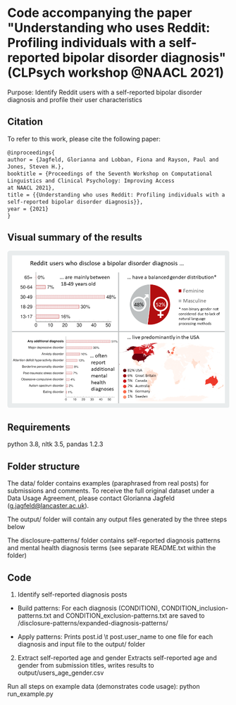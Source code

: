 # Code accompanying the paper "Understanding who uses Reddit: Profiling individuals with a self-reported bipolar disorder diagnosis" (CLPsych workshop @NAACL 2021)

Purpose: Identify Reddit users with a self-reported bipolar disorder diagnosis and profile their user characteristics

## Citation
To refer to this work, please cite the following paper:

```
@inproceedings{
author = {Jagfeld, Glorianna and Lobban, Fiona and Rayson, Paul and Jones, Steven H.},
booktitle = {Proceedings of the Seventh Workshop on Computational Linguistics and Clinical Psychology: Improving Access
at NAACL 2021},
title = {{Understanding who uses Reddit: Profiling individuals with a self-reported bipolar disorder diagnosis}},
year = {2021}
}
```

## Visual summary of the results
![alt text](https://github.com/glorisonne/reddit_bd_user_characteristics/blob/master/GraphicalAbstract.png?raw=true)

## Requirements
python 3.8, nltk 3.5, pandas 1.2.3

## Folder structure
The data/ folder contains examples (paraphrased from real posts) for submissions and comments.
To receive the full original dataset under a Data Usage Agreement, please contact Glorianna Jagfeld (g.jagfeld@lancaster.ac.uk).

The output/ folder will contain any output files generated by the three steps below

The disclosure-patterns/ folder contains self-reported diagnosis patterns and mental health diagnosis terms (see separate README.txt within the folder)

## Code

1. Identify self-reported diagnosis posts

  + Build patterns: For each diagnosis (CONDITION), CONDITION_inclusion-patterns.txt and CONDITION_exclusion-patterns.txt are saved to /disclosure-patterns/expanded-diagnosis-patterns/
  
  + Apply patterns: Prints post.id \t post.user_name to one file for each diagnosis and input file to the output/ folder

2. Extract self-reported age and gender
Extracts self-reported age and gender from submission titles, writes results to output/users_age_gender.csv

Run all steps on example data (demonstrates code usage):
python run_example.py
